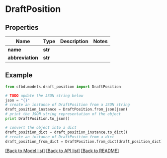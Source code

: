 # DraftPosition


## Properties
Name | Type | Description | Notes
------------ | ------------- | ------------- | -------------
**name** | **str** |  | 
**abbreviation** | **str** |  | 

## Example

```python
from cfbd.models.draft_position import DraftPosition

# TODO update the JSON string below
json = "{}"
# create an instance of DraftPosition from a JSON string
draft_position_instance = DraftPosition.from_json(json)
# print the JSON string representation of the object
print DraftPosition.to_json()

# convert the object into a dict
draft_position_dict = draft_position_instance.to_dict()
# create an instance of DraftPosition from a dict
draft_position_from_dict = DraftPosition.from_dict(draft_position_dict)
```
[[Back to Model list]](../README.md#documentation-for-models) [[Back to API list]](../README.md#documentation-for-api-endpoints) [[Back to README]](../README.md)


